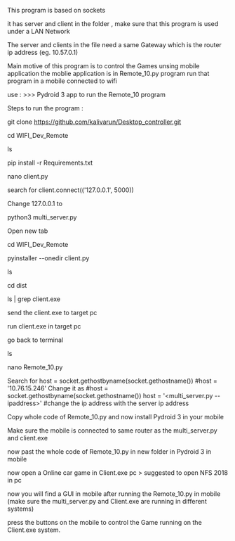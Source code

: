 This program is based on sockets

it has server and client in the folder , make sure that this program is used under a LAN Network

The server and clients in the file need a same Gateway which is the router ip address (eg. 10.57.0.1)

Main motive of this program is to control the Games unsing mobile application the moblie application is in Remote_10.py program run that program in a mobile connected to wifi

use : >>> Pydroid 3 app to run the Remote_10 program

Steps to run the program :

git clone https://github.com/kalivarun/Desktop_controller.git

cd WIFI_Dev_Remote

ls

pip install -r Requirements.txt

nano client.py

search for client.connect(('127.0.0.1', 5000))

Change 127.0.0.1 to

python3 multi_server.py

Open new tab

cd WIFI_Dev_Remote

pyinstaller --onedir client.py

ls

cd dist

ls | grep client.exe

send the client.exe to target pc

run client.exe in target pc

go back to terminal

ls

nano Remote_10.py

Search for host = socket.gethostbyname(socket.gethostname()) #host = '10.76.15.246' Change it as #host = socket.gethostbyname(socket.gethostname()) host = '<multi_server.py --ipaddress>' #change the ip address with the server ip address

Copy whole code of Remote_10.py and now install Pydroid 3 in your mobile

Make sure the mobile is connected to same router as the multi_server.py and client.exe

now past the whole code of Remote_10.py in new folder in Pydroid 3 in mobile

now open a Online car game in Client.exe pc > suggested to open NFS 2018 in pc

now you will find a GUI in mobile after running the Remote_10.py in mobile (make sure the multi_server.py and Client.exe are running in different systems)

press the buttons on the mobile to control the Game running on the Client.exe system.
